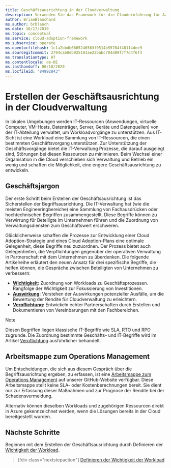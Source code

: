 ```yaml
---
title: Geschäftsausrichtung in der Cloudverwaltung
description: Verwenden Sie das Framework für die Cloudeinführung für Azure, um zu erfahren, wie Sie Ihre Cloudvorgänge besser verwalten und eine engere Geschäftsausrichtung entwickeln können.
author: BrianBlanchard
ms.author: brblanch
ms.date: 10/17/2019
ms.topic: conceptual
ms.service: cloud-adoption-framework
ms.subservice: operate
ms.openlocfilehash: 1c1a2bbdb6665246563f9514b55784f48114dee9
ms.sourcegitcommit: 2794cab8eb925103ae22babc704d89f7f7d4f6f4
ms.translationtype: HT
ms.contentlocale: de-DE
ms.lasthandoff: 06/18/2020
ms.locfileid: "84992843"
---
```

# <a name="create-business-alignment-in-cloud-management"></a>Erstellen der Geschäftsausrichtung in der Cloudverwaltung

In lokalen Umgebungen werden IT-Ressourcen (Anwendungen, virtuelle Computer, VM-Hosts, Datenträger, Server, Geräte und Datenquellen) von der IT-Abteilung verwaltet, um Workloadvorgänge zu unterstützen. Aus IT-Sicht ist eine Workload eine Sammlung von IT-Ressourcen, die einen bestimmten Geschäftsvorgang unterstützen. Zur Unterstützung der Geschäftsvorgänge bietet die IT-Verwaltung Prozesse, die darauf ausgelegt sind, Störungen bei diesen Ressourcen zu minimieren. Beim Wechsel einer Organisation in die Cloud verschieben sich Verwaltung und Betrieb ein wenig und schaffen die Möglichkeit, eine engere Geschäftsausrichtung zu entwickeln.

## <a name="business-vernacular"></a>Geschäftsjargon

Der erste Schritt beim Erstellen der Geschäftsausrichtung ist das Sicherstellen der Begriffsausrichtung. Die IT-Verwaltung hat (wie die meisten Engineeringbereiche) eine Sammlung von Fachausdrücken oder hochtechnischen Begriffen zusammengestellt. Diese Begriffe können zu Verwirrung für Beteiligte im Unternehmen führen und die Zuordnung von Verwaltungsdiensten zum Geschäftswert erschweren.

Glücklicherweise schaffen die Prozesse zur Entwicklung einer Cloud Adoption-Strategie und eines Cloud Adoption-Plans eine optimale Gelegenheit, diese Begriffe neu zuzuordnen. Der Prozess bietet auch Gelegenheiten, die Verpflichtungen gegenüber der operativen Verwaltung in Partnerschaft mit dem Unternehmen zu überdenken. Die folgende Artikelreihe erläutert den neuen Ansatz für drei spezifische Begriffe, die helfen können, die Gespräche zwischen Beteiligten von Unternehmen zu verbessern:

- **[Wichtigkeit](./criticality.md):** Zuordnung von Workloads zu Geschäftsprozessen. Rangfolge der Wichtigkeit zur Fokussierung von Investitionen.
- **[Auswirkung](./impact.md):** Verstehen der Auswirkungen potenzieller Ausfälle, um die Bewertung der Rendite für Cloudverwaltung zu erleichtern.
- **[Verpflichtung](./commitment.md):** Entwickeln echter Partnerschaften durch Erstellen und Dokumentieren von Vereinbarungen mit den Fachbereichen.

> [!NOTE]
> Diesen Begriffen liegen klassische IT-Begriffe wie SLA, RTO und RPO zugrunde. Die Zuordnung bestimmte Geschäfts- und IT-Begriffe wird im Artikel [Verpflichtung](./commitment.md) ausführlicher behandelt.

## <a name="operations-management-workbook"></a>Arbeitsmappe zum Operations Management

Um Entscheidungen, die sich aus diesem Gespräch über die Begriffsausrichtung ergeben, zu erfassen, ist eine [Arbeitsmappe zum Operations Management](https://raw.githubusercontent.com/Microsoft/CloudAdoptionFramework/master/manage/opsmanagementworkbook.xlsx) auf unserer GitHub-Website verfügbar. Diese Arbeitsmappe stellt keine SLA- oder Kostenberechnungen bereit. Sie dient nur zur Erfassung dieser Maßnahmen und zur Prognose der Rendite bei der Schadensvermeidung.

Alternativ können dieselben Workloads und zugehörigen Ressourcen direkt in Azure gekennzeichnet werden, wenn die Lösungen bereits in der Cloud bereitgestellt wurden.

## <a name="next-steps"></a>Nächste Schritte

Beginnen mit dem Erstellen der Geschäftsausrichtung durch Definieren der [Wichtigkeit der Workload](./criticality.md).

> [!div class="nextstepaction"]
> [Definieren der Wichtigkeit der Workload](./criticality.md)
